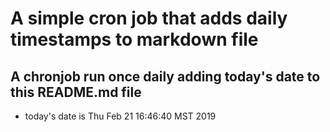A simple cron job that adds daily timestamps to markdown file
============================================================
## A chronjob run once daily adding today's date to this README.md file
* today's date is Thu Feb 21 16:46:40 MST 2019
